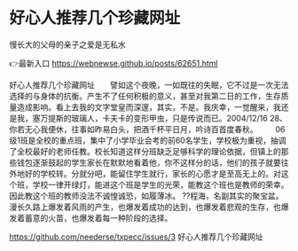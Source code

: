 # 好心人推荐几个珍藏网址
慢长大的父母的亲子之爱是无私水

👉最新入口 https://webnewse.github.io/posts/62651.html

好心人推荐几个珍藏网址　　譬如这个夜晚，一如既往的失眠，它不过是一次无法选择的与身体的抗衡。产生不了任何积极的意义，甚至对我第二日的工作，生存质量造成影响。看上去我的文字堂皇而深邃，其实，不是。我庆幸，一觉醒来，我还是我，塞万提斯的玻璃人，卡夫卡的变形甲虫，只是传说而已。2004/12/16
	28、你若无心我便休，往事如昨易白头，把酒千杯平日月，吟诗百首度春秋。
　　06级1班是全校的重点班，集中了小学毕业会考的前60名学生，学校极为重视，抽调了全校最好的老师任教。校长知道这样分班缺乏足够科学的理论依据，但镇上的那些钱包逐渐鼓起的学生家长在默默地看着他，你不这样分的话，他们的孩子就要往外地好的学校转。分就分吧，能留住学生就行，家长的心愿才是至高无上的。对这个班，学校一律开绿灯，能进这个班是学生的光荣，能教这个班也是教师的荣幸。因此教这个班的教师没法不诚惶诚恐，如履薄冰。
??程海，名副其实的聚宝盆。
漫长久路上爆发着风雨的产生，也爆发着成功的达到，也爆发着悲观的生存，也爆发着蓄意的火苗，也爆发着每一种阶段的选择。

https://github.com/neederse/txpecc/issues/3
好心人推荐几个珍藏网址

